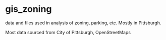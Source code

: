 # gis_zoning

data and files used in analysis of zoning, parking, etc.
Mostly in Pittsburgh.

Most data sourced from City of Pittsburgh, OpenStreetMaps
